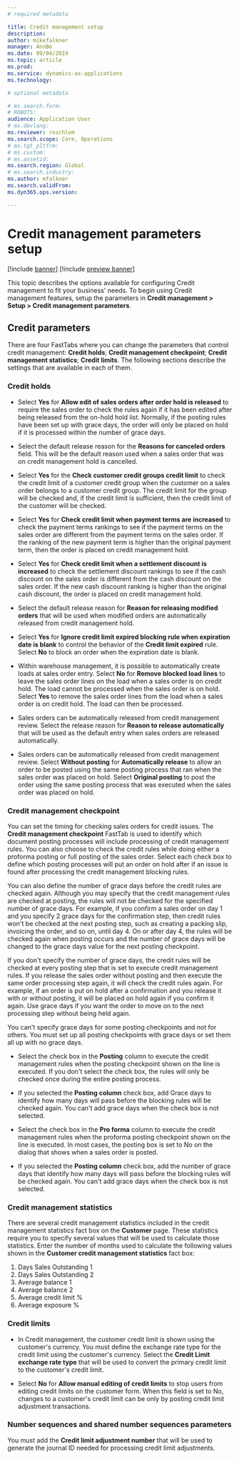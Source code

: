 ```yaml
---
# required metadata

title: Credit management setup
description: 
author: mikefalkner
manager: AnnBe
ms.date: 09/04/2019
ms.topic: article
ms.prod: 
ms.service: dynamics-ax-applications
ms.technology: 

# optional metadata

# ms.search.form:  
# ROBOTS: 
audience: Application User
# ms.devlang: 
ms.reviewer: roschlom
ms.search.scope: Core, Operations
# ms.tgt_pltfrm: 
# ms.custom: 
# ms.assetid: 
ms.search.region: Global
# ms.search.industry: 
ms.author: mfalkner
ms.search.validFrom: 
ms.dyn365.ops.version: 

---
```


# Credit management parameters setup
[!include [banner](../includes/banner.md)]
[!include [preview banner](../includes/preview-banner.md)]

This topic describes the options available for configuring Credit management to fit your business' needs. To begin using Credit management features, setup the parameters in **Credit management > Setup > Credit management parameters**.

## Credit parameters

There are four FastTabs where you can change the parameters that control credit management: **Credit holds**; **Credit management checkpoint**; **Credit management statistics**; **Credit limits**. The following sections describe the settings that are available in each of them. 

### Credit holds

-	Select **Yes** for **Allow edit of sales orders after order hold is released** to require the sales order to check the rules again if it has been edited after being released from the on-hold hold list. Normally, if the posting rules have been set up with grace days, the order will only be placed on hold if it is processed within the number of grace days.

-	Select the default release reason for the **Reasons for canceled orders** field. This will be the default reason used when a sales order that was on credit management hold is cancelled.

-	Select **Yes** for the **Check customer credit groups credit limit** to check the credit limit of a customer credit group when the customer on a sales order belongs to a customer credit group. The credit limit for the group will be checked and, if the credit limit is sufficient, then the credit limit of the customer will be checked.

-	Select **Yes** for **Check credit limit when payment terms are increased** to check the payment terms rankings to see if the payment terms on the sales order are different from the payment terms on the sales order. If the ranking of the new payment term is higher than the original payment term, then the order is placed on credit management hold.

-	Select **Yes** for **Check credit limit when a settlement discount is increased** to check the settlement discount rankings to see if the cash discount on the sales order is different from the cash discount on the sales order. If the new cash discount ranking is higher than the original cash discount, the order is placed on credit management hold.

-	Select the default release reason for **Reason for releasing modified orders** that will be used when modified orders are automatically released from credit management hold.

-	Select **Yes** for **Ignore credit limit expired blocking rule when expiration date is blank** to control the behavior of the **Credit limit expired** rule. Select **No** to block an order when the expiration date is blank.

-	Within warehouse management, it is possible to automatically create loads at sales order entry. Select **No** for **Remove blocked load lines** to leave the sales order lines on the load when a sales order is on credit hold. The load cannot be processed when the sales order is on hold. Select **Yes** to remove the sales order lines from the load when a sales order is on credit hold. The load can then be processed.

-	Sales orders can be automatically released from credit management review. Select the release reason for **Reason to release automatically** that will be used as the default entry when sales orders are released automatically.

-	Sales orders can be automatically released from credit management review. Select **Without posting** for **Automatically release** to allow an order to be posted using the same posting process that ran when the sales order was placed on hold. Select **Original posting** to post the order using the same posting process that was executed when the sales order was placed on hold.

### Credit management checkpoint

You can set the timing for checking sales orders for credit issues. The **Credit management checkpoint** FastTab is used to identify which document posting processes will include processing of credit management rules. You can also choose to check the credit rules while doing either a proforma posting or full posting of the sales order. Select each check box to define which posting processes will put an order on hold after if an issue is found after processing the credit management blocking rules.

You can also define the number of grace days before the credit rules are checked again. Although you may specify that the credit management rules are checked at posting, the rules will not be checked for the specified number of grace days. For example, if you confirm a sales order on day 1 and you specify 2 grace days for the confirmation step, then credit rules won't be checked at the next posting step, such as creating a packing slip, invoicing the order, and so on, until day 4. On or after day 4, the rules will be checked again when posting occurs and the number of grace days will be changed to the grace days value for the next posting checkpoint.

If you don't specify the number of grace days, the credit rules will be checked at every posting step that is set to execute credit management rules. If you release the sales order without posting and then execute the same order processing step again, it will check the credit rules again. For example, if an order is put on hold after a confirmation and you release it with or without posting, it will be placed on hold again if you confirm it again. Use grace days if you want the order to move on to the next processing step without being held again.

You can't specify grace days for some posting checkpoints and not for others. You must set up all posting checkpoints with grace days or set them all up with no grace days.

-	Select the check box in the **Posting** column to execute the credit management rules when the posting checkpoint shown on the line is executed. If you don't select the check box, the rules will only be checked once during the entire posting process.

-	If you selected the **Posting column** check box, add Grace days to identify how many days will pass before the blocking rules will be checked again. You can't add grace days when the check box is not selected.

-	Select the check box in the **Pro forma** column to execute the credit management rules when the proforma posting checkpoint shown on the line is executed. In most cases, the posting box is set to No on the dialog that shows when a sales order is posted.

-	If you selected the **Posting column** check box, add the number of grace days that identify how many days will pass before the blocking rules will be checked again. You can't add grace days when the check box is not selected.

### Credit management statistics

There are several credit management statistics included in the credit management statistics fact box on the **Customer** page. These statistics require you to specify several values that will be used to calculate those statistics. Enter the number of months used to calculate the following values shown in the **Customer credit management statistics** fact box:

1.	Days Sales Outstanding 1
2.	Days Sales Outstanding 2
3.	Average balance 1
4.	Average balance 2
5.	Average credit limit %
6.	Average exposure %

### Credit limits

-	In Credit management, the customer credit limit is shown using the customer's currency. You must define the exchange rate type for the credit limit using the customer's currency. Select the **Credit Limit exchange rate type** that will be used to convert the primary credit limit to the customer's credit limit.

-	Select **No** for **Allow manual editing of credit limits** to stop users from editing credit limits on the customer form. When this field is set to No, changes to a customer's credit limit can be only by posting credit limit adjustment transactions.

### Number sequences and shared number sequences parameters

You must add the **Credit limit adjustment number** that will be used to generate the journal ID needed for processing credit limit adjustments.
